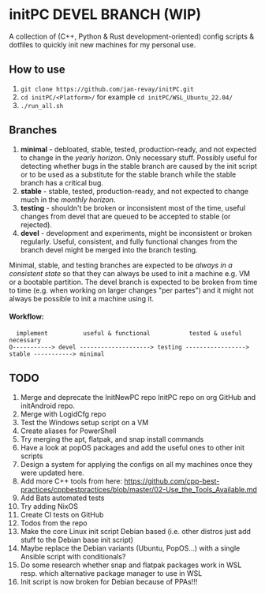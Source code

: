 # initPC DEVEL BRANCH (WIP)

A collection of (C++, Python & Rust development-oriented) config scripts & dotfiles to quickly init new machines for my personal use.

## How to use

1. `git clone https://github.com/jan-revay/initPC.git`
2. `cd initPC/<Platform>/` for example `cd initPC/WSL_Ubuntu_22.04/`
3. `./run_all.sh`

## Branches

1. **minimal** - debloated, stable, tested, production-ready, and not expected to change in the _yearly horizon_. Only necessary stuff. Possibly useful for detecting whether bugs in the stable branch are caused by the init script or to be used as a substitute for the stable branch while the stable branch has a critical bug.
2. **stable** - stable, tested, production-ready, and not expected to change much in the _monthly horizon_.
3. **testing** - shouldn't be broken or inconsistent most of the time, useful changes from devel that are queued to be accepted to stable (or rejected).
4. **devel** - development and experiments, might be inconsistent or broken regularly. Useful, consistent, and fully functional changes from the branch devel might be merged into the branch testing.

Minimal, stable, and testing branches are expected to be _always in a consistent state_ so that they can always be used to init a machine e.g. VM or a bootable partition. The devel branch is expected to be broken from time to time (e.g. when working on larger changes "per partes") and it might not always be possible to init a machine using it.

#### Workflow:
```
  implement          useful & functional           tested & useful           necessary
O-----------> devel --------------------> testing -----------------> stable -----------> minimal
```

## TODO

1. Merge and deprecate the InitNewPC repo InitPC repo on org GitHub and initAndroid repo.
2. Merge with LogidCfg repo
3. Test the Windows setup script on a VM
4. Create aliases for PowerShell
5. Try merging the apt, flatpak, and snap install commands
6. Have a look at popOS packages and add the useful ones to other init scripts
7. Design a system for applying the configs on all my machines once they
   were updated here.
8. Add more C++ tools from here: <https://github.com/cpp-best-practices/cppbestpractices/blob/master/02-Use_the_Tools_Available.md>
9. Add Bats automated tests
10. Try adding NixOS
11. Create CI tests on GitHub
12. Todos from the repo
13. Make the core Linux init script Debian based (i.e. other distros just add stuff to the Debian base init script)
14. Maybe replace the Debian variants (Ubuntu, PopOS...) with a single Ansible script with conditionals?
15. Do some research whether snap and flatpak packages work in WSL resp. which alternative package manager to use in WSL
16. Init script is now broken for Debian because of PPAs!!!
